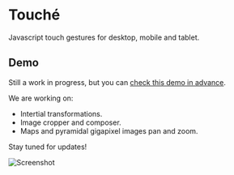 # Touché

Javascript touch gestures for desktop, mobile and tablet.

## Demo

Still a work in progress, but you can [check this demo in advance](https://ecomm.pro/demo/touche/examples/index.html).

We are working on:

- Intertial transformations.
- Image cropper and composer.
- Maps and pyramidal gigapixel images pan and zoom.

Stay tuned for updates!

![Screenshot](https://ecomm.pro/demo/touche/screenshot.jpg)
